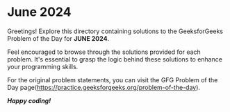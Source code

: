 
# June 2024

Greetings! Explore this directory containing solutions to the GeeksforGeeks Problem of the Day for **JUNE 2024**.

Feel encouraged to browse through the solutions provided for each problem. It's essential to grasp the logic behind these solutions to enhance your programming skills.

For the original problem statements, you can visit the GFG Problem of the Day page(https://practice.geeksforgeeks.org/problem-of-the-day).

***Happy coding!***
